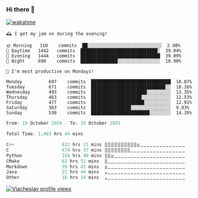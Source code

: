 ### Hi there 👋

[![wakatime](https://wakatime.com/badge/user/018c696b-0bdf-43bb-ab77-72c32d0bf4fe.svg)](https://wakatime.com/@018c696b-0bdf-43bb-ab77-72c32d0bf4fe)

<!-- README-STATS:START -->

```
🕰️ I get my jam on during the evening!

🌞 Morning  	110    commits	██░░░░░░░░░░░░░░░░░░░░░░░░░░░░	2.98%
🌆 Daytime  	1442   commits	█████████████████████████████░	39.04%
🌃 Evening  	1444   commits	██████████████████████████████	39.09%
🌙 Night    	698    commits	██████████████░░░░░░░░░░░░░░░░	18.90%
```

```
📅 I'm most productive on Mondays!

Monday      	697    commits	██████████████████████████████	18.87%
Tuesday     	671    commits	████████████████████████████░░	18.16%
Wednesday   	493    commits	█████████████████████░░░░░░░░░	13.35%
Thursday    	463    commits	███████████████████░░░░░░░░░░░	12.53%
Friday      	477    commits	████████████████████░░░░░░░░░░	12.91%
Saturday    	363    commits	███████████████░░░░░░░░░░░░░░░	9.83%
Sunday      	530    commits	██████████████████████░░░░░░░░	14.35%
```

<!-- README-STATS:END -->

<!--START_SECTION:waka-->

```C
From: 19 October 2024 - To: 19 October 2025

Total Time: 1,463 hrs 44 mins

C++                  632 hrs 21 mins ⣿⣿⣿⣿⣿⣿⣿⣿⣿⣿⣶⣀⣀⣀⣀⣀⣀⣀⣀⣀⣀⣀⣀⣀⣀   42.73 %
C                    474 hrs 37 mins ⣿⣿⣿⣿⣿⣿⣿⣿⣀⣀⣀⣀⣀⣀⣀⣀⣀⣀⣀⣀⣀⣀⣀⣀⣀   32.07 %
Python               158 hrs 40 mins ⣿⣿⣶⣀⣀⣀⣀⣀⣀⣀⣀⣀⣀⣀⣀⣀⣀⣀⣀⣀⣀⣀⣀⣀⣀   10.72 %
CMake                62 hrs 51 mins  ⣿⣀⣀⣀⣀⣀⣀⣀⣀⣀⣀⣀⣀⣀⣀⣀⣀⣀⣀⣀⣀⣀⣀⣀⣀   04.25 %
Markdown             39 hrs 42 mins  ⣶⣀⣀⣀⣀⣀⣀⣀⣀⣀⣀⣀⣀⣀⣀⣀⣀⣀⣀⣀⣀⣀⣀⣀⣀   02.68 %
Java                 22 hrs 44 mins  ⣤⣀⣀⣀⣀⣀⣀⣀⣀⣀⣀⣀⣀⣀⣀⣀⣀⣀⣀⣀⣀⣀⣀⣀⣀   01.54 %
Other                16 hrs 14 mins  ⣤⣀⣀⣀⣀⣀⣀⣀⣀⣀⣀⣀⣀⣀⣀⣀⣀⣀⣀⣀⣀⣀⣀⣀⣀   01.10 %
```

<!--END_SECTION:waka-->

[![Viacheslav profile views](https://u8views.com/api/v1/github/profiles/25109435/views/day-week-month-total-count.svg)](https://u8views.com/github/Mcublog)

